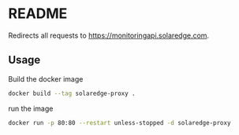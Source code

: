 # README

Redirects all requests to <https://monitoringapi.solaredge.com>.

## Usage

Build the docker image

```bash
docker build --tag solaredge-proxy .
```

run the image

```bash
docker run -p 80:80 --restart unless-stopped -d solaredge-proxy
```
